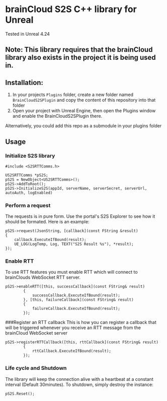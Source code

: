 # brainCloud S2S C++ library for Unreal
Tested in Unreal 4.24

## Note: This library requires that the brainCloud library also exists in the project it is being used in.

## Installation:

1. In your projects `Plugins` folder, create a new folder named `BrainCloudS2SPlugin` and copy the content of this repository into that folder
2. Open your project with Unreal Engine, then open the Plugins window and enable the BrainCloudS2SPlugin there.

Alternatively, you could add this repo as a submodule in your plugins folder

## Usage

### Initialize S2S library
```
#include <S2SRTTComms.h>

US2SRTTComms *pS2S;
pS2S = NewObject<US2SRTTComms>();
pS2S->AddToRoot();
pS2S->InitializeS2S(appId, serverName, serverSecret, serverUrl, autoAuth, logEnabled)

```

### Perform a request
The requests is in pure form. Use the portal's S2S Explorer to see how it should be formated. Here is an example:
```
pS2S->request(JsonString, [callback](const FString &result)
{
    callback.ExecuteIfBound(result);
    UE_LOG(LogTemp, Log, TEXT("S2S Result %s"), *result);
});
```

### Enable RTT
To use RTT features you must enable RTT which will connect to brainClouds WebSocket RTT server. 
```
pS2S->enableRTT([this, successCallback](const FString& result)
		{
			successCallback.ExecuteIfBound(result);
		}, [this, failureCallback](const FString& result)
		{
			failureCallback.ExecuteIfBound(result);
		});
```

###Register an RTT callback
This is how you can register a callback that will be triggered whenever you receive an RTT message from the brainCloud WebSocket server
```
pS2S->registerRTTCallback([this, rttCallback](const FString& result)
		{
			rttCallback.ExecuteIfBound(result);
		});
```


### Life cycle and Shutdown
The library will keep the connection alive with a heartbeat at a constant interval (Default 30minutes).
To shutdown, simply destroy the instance:
```
pS2S.Reset();
```

